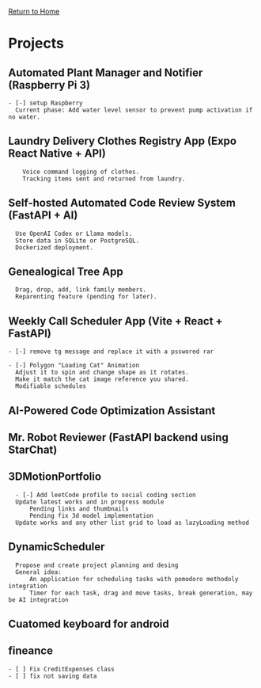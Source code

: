 [Return to Home](../index)

# Projects

  ## Automated Plant Manager and Notifier (Raspberry Pi 3)

    - [-] setup Raspberry
      Current phase: Add water level sensor to prevent pump activation if no water.

  ## Laundry Delivery Clothes Registry App (Expo React Native + API)

        Voice command logging of clothes.
        Tracking items sent and returned from laundry.

  ## Self-hosted Automated Code Review System (FastAPI + AI)

      Use OpenAI Codex or Llama models.
      Store data in SQLite or PostgreSQL.
      Dockerized deployment.

  ## Genealogical Tree App

      Drag, drop, add, link family members.
      Reparenting feature (pending for later).

  ## Weekly Call Scheduler App (Vite + React + FastAPI)

    - [-] remove tg message and replace it with a psswored rar

    - [-] Polygon "Loading Cat" Animation
      Adjust it to spin and change shape as it rotates.
      Make it match the cat image reference you shared.
      Modifiable schedules

  ## AI-Powered Code Optimization Assistant

  ## Mr. Robot Reviewer (FastAPI backend using StarChat)
  
  ## 3DMotionPortfolio

      - [-] Add leetCode profile to social coding section
      Update latest works and in progress module
          Pending links and thumbnails
          Pending fix 3d model implementation
      Update works and any other list grid to load as lazyLoading method

  ## DynamicScheduler

      Propose and create project planning and desing
      General idea:
          An application for scheduling tasks with pomodoro methodoly integration
          Timer for each task, drag and move tasks, break generation, may be AI integration

  ## Cuatomed keyboard for android

  ## fineance
    - [ ] Fix CreditExpenses class
    - [ ] fix not saving data
